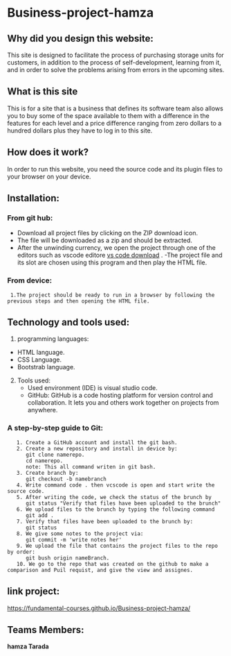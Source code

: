 # Business-project-hamza
## Why did you design this website:
  This site is designed to facilitate the process of purchasing storage units for customers, in addition to the process of self-development, learning from it, and in order to     solve the problems arising from errors in the upcoming sites.
  
## What is this site
  This is for a site that is a business that defines its software team also allows you to buy some of the space available to them with a difference in the features for each level and a price difference ranging from zero dollars to a hundred dollars plus they have to log in to this site.

## How does it work?
  In order to run this website, you need the source code and its plugin files to your browser on your device.

## Installation:
  ### From git hub:
   - Download all project files by clicking on the ZIP download icon.
   - The file will be downloaded as a zip and should be extracted.
   - After the unwinding currency, we open the project through one of the editors such as vscode editore [vs code download](https://code.visualstudio.com/insiders/) .
     -The project file and its slot are chosen using this program and then play the HTML file.
  ### From device:
     1.The project should be ready to run in a browser by following the previous steps and then opening the HTML file.

## Technology and tools used:
  1. programming languages:
   - HTML language.
   - CSS Language.
   - Bootstrab language.

  2. Tools used:
     - Used environment (IDE) is visual studio code.
     - GitHub:
     GitHub is a code hosting platform for version control and collaboration. It lets you and others work together on projects from anywhere.
  ### A step-by-step guide to Git:
       1. Create a GitHub account and install the git bash. 
       2. Create a new repository and install in device by:
          git clone namerepo.
          cd namerepo.
          note: This all command writen in git bash.
       3. Create branch by:
          git checkout -b namebranch
       4. Write command code . then vcscode is open and start write the source code.
       5. After writing the code, we check the status of the brunch by 
          git status "Verify that files have been uploaded to the brunch"
       6. We upload files to the brunch by typing the following command 
          git add .
       7. Verify that files have been uploaded to the brunch by:
          git status
       8. We give some notes to the project via:
          git commit -m 'write notes her'
       9. We upload the file that contains the project files to the repo by order:
          git bush origin nameBranch.
       10. We go to the repo that was created on the github to make a comparison and Puil requist, and give the view and assignes.
## link project:
   https://fundamental-courses.github.io/Business-project-hamza/
## Teams Members:
   **hamza Tarada**
      


